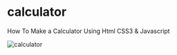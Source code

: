 # calculator
How To Make a Calculator Using Html CSS3 &amp; Javascript

![calculator](https://user-images.githubusercontent.com/35077695/146596524-637e8950-e279-4df6-b72e-35a42a2b3e8e.PNG)
